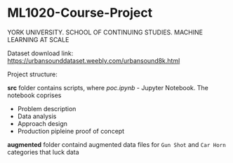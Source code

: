 # ML1020-Course-Project
YORK UNIVERSITY. SCHOOL OF CONTINUING STUDIES. MACHINE LEARNING AT SCALE

Dataset download link:
https://urbansounddataset.weebly.com/urbansound8k.html

Project structure:

**src** folder contains scripts, where
 *poc.ipynb* - Jupyter Notebook. The notebook coprises
   
   * Problem description
   * Data analysis
   * Approach design
   * Production pipleine proof of concept
   
**augmented** folder containd augmented data files for `Gun Shot` and `Car Horn` categories that luck data 


